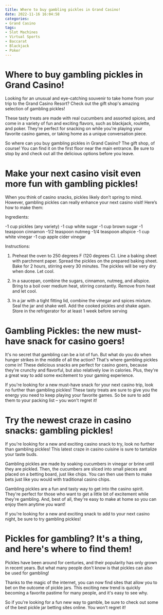 ```yaml
---
title: Where to buy gambling pickles in Grand Casino!
date: 2022-11-16 16:04:58
categories:
- Grand Casino
tags:
- Slot Machines
- Virtual Sports
- Baccarat
- Blackjack
- Poker
---
```



#  Where to buy gambling pickles in Grand Casino!

Looking for an unusual and eye-catching souvenir to take home from your trip to the Grand Casino Resort? Check out the gift shop's amazing selection of gambling pickles!

These tasty treats are made with real cucumbers and assorted spices, and come in a variety of fun and exciting flavors, such as blackjack, roulette, and poker. They're perfect for snacking on while you're playing your favorite casino games, or taking home as a unique conversation piece.

So where can you buy gambling pickles in Grand Casino? The gift shop, of course! You can find it on the first floor near the main entrance. Be sure to stop by and check out all the delicious options before you leave.

#  Make your next casino visit even more fun with gambling pickles!

When you think of casino snacks, pickles likely don’t spring to mind. However, gambling pickles can really enhance your next casino visit! Here’s how to make them:

Ingredients:

-1 cup pickles (any variety)
-1 cup white sugar
-1 cup brown sugar
-1 teaspoon cinnamon
-1/2 teaspoon nutmeg
-1/4 teaspoon allspice
-1 cup white vinegar
-1 cup apple cider vinegar

Instructions:

1. Preheat the oven to 250 degrees F (120 degrees C). Line a baking sheet with parchment paper. Spread the pickles on the prepared baking sheet. Bake for 2 hours, stirring every 30 minutes. The pickles will be very dry when done. Let cool.

2. In a saucepan, combine the sugars, cinnamon, nutmeg, and allspice. Bring to a boil over medium heat, stirring constantly. Remove from heat and let cool.

3. In a jar with a tight fitting lid, combine the vinegar and spices mixture. Seal the jar and shake well. Add the cooked pickles and shake again. Store in the refrigerator for at least 1 week before serving

#  Gambling Pickles: the new must-have snack for casino goers!

It's no secret that gambling can be a lot of fun. But what do you do when hunger strikes in the middle of all the action? That's where gambling pickles come in! These delicious snacks are perfect for casino goers, because they're crunchy and flavorful, but also relatively low in calories. Plus, they're a great way to add some excitement to your gaming experience.

If you're looking for a new must-have snack for your next casino trip, look no further than gambling pickles! These tasty treats are sure to give you the energy you need to keep playing your favorite games. So be sure to add them to your packing list – you won't regret it!

#  Try the newest craze in casino snacks: gambling pickles!

If you're looking for a new and exciting casino snack to try, look no further than gambling pickles! This latest craze in casino cuisine is sure to tantalize your taste buds.

Gambling pickles are made by soaking cucumbers in vinegar or brine until they are pickled. Then, the cucumbers are sliced into small pieces and placed on a betting board, just like chips. You can then use them to make bets just like you would with traditional casino chips.

Gambling pickles are a fun and tasty way to get into the casino spirit. They're perfect for those who want to get a little bit of excitement while they're gambling. And, best of all, they're easy to make at home so you can enjoy them anytime you want!

If you're looking for a new and exciting snack to add to your next casino night, be sure to try gambling pickles!

#  Pickles for gambling? It's a thing, and here's where to find them!

Pickles have been around for centuries, and their popularity has only grown in recent years. But what many people don't know is that pickles can also be used for gambling!

Thanks to the magic of the internet, you can now find sites that allow you to bet on the outcome of pickle jars. This exciting new trend is quickly becoming a favorite pastime for many people, and it's easy to see why.

So if you're looking for a fun new way to gamble, be sure to check out some of the best pickle jar betting sites online. You won't regret it!